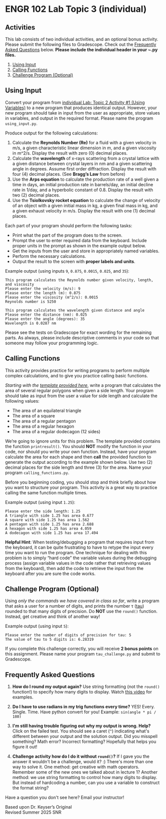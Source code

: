 # ENGR 102 Lab Topic 3 (individual)

## Activities
This lab consists of two individual activities, and an optional bonus activity. Please submit the following files to Gradescope. Check out the [Frequently Asked Questions](#frequently-asked-questions) below. **Please include the individual header in your ~.py files.**

1. [Using Input](#using-input)
2. [Calling Functions](#calling-functions)
3. [Challenge Program (Optional)](#challenge-program-optional)

## Using Input
Convert your program from [individual Lab: Topic 2 Activity #1 (Using Variables)](https://github.com/tamu-edu-students/engr-102-lab-2-individual?tab=readme-ov-file#using-variables) to a new program that produces identical output. However, your new program should take in input from the user as appropriate, store values in variables, and output in the required format. Please name the program `using_input.py`.

Produce output for the following calculations:
1. Calculate the **Reynolds Number (Re)** for a fluid with a given velocity in m/s, a given characteristic linear dimension in m, and a given viscosity in m^2/s. Display the result with zero (0) decimal places.
2. Calculate the **wavelength** of x-rays scattering from a crystal lattice with a given distance between crystal layers in nm and a given scattering angle in degrees. Assume first order diffraction. Display the result with four (4) decimal places. (See **Bragg’s Law** from before)
3. Use the **Arps equation** to calculate the production rate of a well given a time in days, an initial production rate in barrels/day, an initial decline rate in 1/day, and a hyperbolic constant of 0.8. Display the result with two (2) decimal places.
4. Use the **Tsiolkovsky rocket equation** to calculate the change of velocity of an object with a given initial mass in kg, a given final mass in kg, and a given exhaust velocity in m/s. Display the result with one (1) decimal places.

Each part of your program should perform the following tasks:
- Print what the part of the program does to the screen.
- Prompt the user to enter required data from the keyboard. Include proper units in the prompt as shown in the example output below.
- Get the inputs from the user and store in appropriately named variables.
- Perform the necessary calculations.
- Output the result to the screen with **proper labels and units**.

Example output (using inputs `9`, `0.875`, `0.0015`, `0.025`, and `35`):
```
This program calculates the Reynolds number given velocity, length, and viscosity
Please enter the velocity (m/s): 9
Please enter the length (m): 0.875
Please enter the viscosity (m^2/s): 0.0015
Reynolds number is 5250

This program calculates the wavelength given distance and angle
Please enter the distance (nm): 0.025
Please enter the angle (degrees): 35
Wavelength is 0.0287 nm
```

Please see the tests on Gradescope for exact wording for the remaining parts. As always, please include descriptive comments in your code so that someone may follow your programming logic.

## Calling Functions
This activity provides practice for writing programs to perform multiple complex calculations, and to give you practice calling basic functions.

*Starting with the [template provided here](calling_functions.py)*, write a program that calculates the area of several regular polygons when given a side length. Your program should take as input from the user a value for side length and calculate the following values:
- The area of an equilateral triangle
- The area of a square
- The area of a regular pentagon
- The area of a regular hexagon
- The area of a regular dodecagon (12 sides)

We’re going to ignore units for this problem. The template provided contains the function `printresult()`. You should **NOT** modify the function in your code, nor should you write your own function. Instead, have your program calculate the area for each shape and then **call** the provided function to generate the output according to the example shown below. Use two (2) decimal places for the side length and three (3) for the area. Name your program `calling_functions.py`.

Before you beginning coding, you should stop and think briefly about how you want to structure your program. This activity is a great way to practice calling the same function multiple times.

Example output (using input `1.25`):
```
Please enter the side length: 1.25
A triangle with side 1.25 has area 0.677
A square with side 1.25 has area 1.562
A pentagon with side 1.25 has area 2.688
A hexagon with side 1.25 has area 4.059
A dodecagon with side 1.25 has area 17.494
```

**Helpful Hint**: When testing/debugging a program that requires input from the keyboard, it can be quite frustrating to have to retype the input every time you want to run the program. One technique for dealing with this problem is to simply “hard code” the variable values during the debugging process (assign variable values in the code rather that retrieving values from the keyboard), then add the code to retrieve the input from the keyboard after you are sure the code works.


## Challenge Program (Optional)
Using *only the commands we have covered in class so far*, write a program that asks a user for a number of digits, and prints the number τ ([tau](https://www.youtube.com/watch?v=bcPTiiiYDs8)) rounded to that many digits of precision. Do **NOT** use the `round()` function. Instead, get creative and think of another way!

Example output (using input `5`):
```
Please enter the number of digits of precision for tau: 5
The value of tau to 5 digits is: 6.28319
```

If you complete this challenge correctly, you will receive **2 bonus points** on this assignment. Please name your program `tau_challenge.py` and submit to Gradescope.


## Frequently Asked Questions
1. **How do I round my output again?** Use string formatting (not the `round()` function!) to specify how many digits to display. Watch [this video](https://mediasite.tamu.edu/Mediasite/Play/95fc0a90130d47f5802d87e1d3020ecd1d) for examples.

2. **Do I have to use radians in my trig functions every time?** YES! Every. Single. Time. Have python convert for you! Example: `sin(angle * pi / 180)`

3. **I'm still having trouble figuring out why my output is wrong. Help?** Click on the failed test. You should see a caret (`^`) indicating what's different between your output and the solution output. Did you misspell something? Math error? Incorrect formatting? Hopefully that helps you figure it out!

4. **Challenge activity how do I do it without `round()`?** If I gave you the answer it wouldn't be a challenge, would it? :) There's more than one way to solve it. One method: get creative with math operators. Remember some of the new ones we talked about in lecture 1? Another method: we use string formatting to control how many digits to display. But instead of hardcoding a number, can you use a variable to construct the format string?

Have a question you don't see here? Email your instructor!

Based upon Dr. Keyser’s Original<br/>
Revised Summer 2025 SNR
